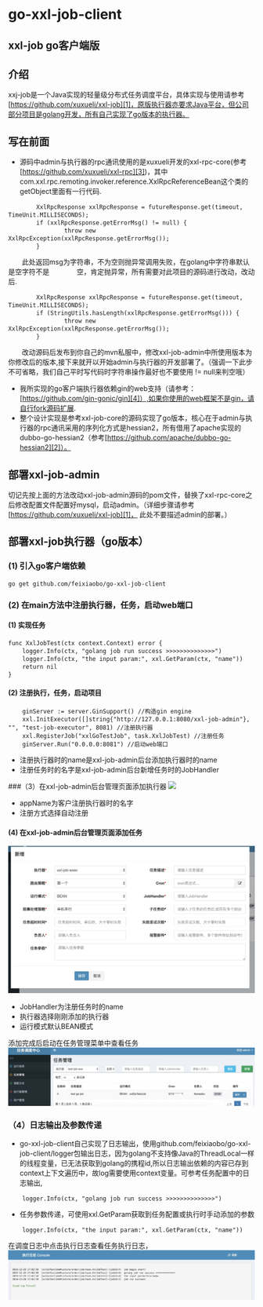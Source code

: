# go-xxl-job-client
## xxl-job go客户端版
## 介绍
xxj-job是一个Java实现的轻量级分布式任务调度平台，具体实现与使用请参考[https://github.com/xuxueli/xxl-job][1]，原版执行器亦要求Java平台，但公司部分项目是golang开发，所有自己实现了go版本的执行器。
## 写在前面
* 源码中admin与执行器的rpc通讯使用的是xuxueli开发的xxl-rpc-core(参考[https://github.com/xuxueli/xxl-rpc][3])，其中com.xxl.rpc.remoting.invoker.reference.XxlRpcReferenceBean这个类的getObject里面有一行代码. 

```
		XxlRpcResponse xxlRpcResponse = futureResponse.get(timeout, TimeUnit.MILLISECONDS);
		if (xxlRpcResponse.getErrorMsg() != null) {
				throw new XxlRpcException(xxlRpcResponse.getErrorMsg());
		}
```
&emsp;&emsp;此处返回msg为字符串，不为空则抛异常调用失败，在golang中字符串默认是空字符不是&emsp;&emsp;&emsp;&emsp;空，肯定抛异常，所有需要对此项目的源码进行改动，改动后.  

```
		XxlRpcResponse xxlRpcResponse = futureResponse.get(timeout, TimeUnit.MILLISECONDS);
		if (StringUtils.hasLength(xxlRpcResponse.getErrorMsg())) {
				throw new XxlRpcException(xxlRpcResponse.getErrorMsg());
		}
```
&emsp;&emsp;改动源码后发布到你自己的mvn私服中，修改xxl-job-admin中所使用版本为你修改后的版本,接下来就开以开始admin与执行器的开发部署了。（强调一下此步不可省略，我们自己平时写代码时字符串操作最好也不要使用 != null来判空哦）

* 我所实现的go客户端执行器依赖gin的web支持（请参考：[https://github.com/gin-gonic/gin][4]）,如果你使用的web框架不是gin，请自行fork源码扩展.
* 整个设计实现是参考xxl-job-core的源码实现了go版本，核心在于admin与执行器的rpc通讯采用的序列化方式是hessian2，所有借用了apache实现的dubbo-go-hessian2（参考[https://github.com/apache/dubbo-go-hessian2][2]）。
## 部署xxl-job-admin
切记先按上面的方法改动xxl-job-admin源码的pom文件，替换了xxl-rpc-core之后修改配置文件配置好mysql，启动admin。（详细步骤请参考[https://github.com/xuxueli/xxl-job][1]， 此处不要描述admin的部署。）

## 部署xxl-job执行器（go版本）
### (1) 引入go客户端依赖
```
go get github.com/feixiaobo/go-xxl-job-client
```
### (2) 在main方法中注册执行器，任务，启动web端口
#### (1) 实现任务
```
func XxlJobTest(ctx context.Context) error {
	logger.Info(ctx, "golang job run success >>>>>>>>>>>>>>")
	logger.Info(ctx, "the input param:", xxl.GetParam(ctx, "name"))
	return nil
}
```
#### (2) 注册执行，任务，启动项目
```
	ginServer := server.GinSupport() //构造gin engine
	xxl.InitExecutor([]string{"http://127.0.0.1:8080/xxl-job-admin"}, "", "test-job-executor", 8081) //注册执行器
	xxl.RegisterJob("xxlGoTestJob", task.XxlJobTest) //注册任务
	ginServer.Run("0.0.0.0:8081") //启动web端口
```
* 注册执行器时的name是xxl-job-admin后台添加执行器时的name
* 注册任务时的名字是xxl-job-admin后台新增任务时的JobHandler

###（3）在xxl-job-admin后台管理页面添加执行器
![](/Users/feixiaobo/Desktop/1577631644200.jpg)

* appName为客户注册执行器时的名字
* 注册方式选择自动注册
#### (4) 在xxl-job-admin后台管理页面添加任务
![](https://github.com/feixiaobo/images/blob/master/1577631684132.jpg)
* JobHandler为注册任务时的name
* 执行器选择刚刚添加的执行器
* 运行模式默认BEAN模式

添加完成后启动在任务管理菜单中查看任务
![](https://github.com/feixiaobo/images/blob/master/1577632360005.jpg)

### （4）日志输出及参数传递
* go-xxl-job-client自己实现了日志输出，使用github.com/feixiaobo/go-xxl-job-client/logger包输出日志，因为golang不支持像Java的ThreadLocal一样的线程变量，已无法获取到golang的携程id,所以日志输出依赖的内容已存到context上下文遍历中，故log需要使用context变量。可参考任务配置中的日志输出,  
```
	logger.Info(ctx, "golang job run success >>>>>>>>>>>>>>")
```

* 任务参数传递，可使用xxl.GetParam获取到任务配置或执行时手动添加的参数
```
	logger.Info(ctx, "the input param:", xxl.GetParam(ctx, "name"))
```
在调度日志中点击执行日志查看任务执行日志，
![](https://github.com/feixiaobo/images/blob/master/1577632464114.jpg)

[1]: https://github.com/xuxueli/xxl-job	
[2]: https://github.com/apache/dubbo-go-hessian2
[3]: https://github.com/xuxueli/xxl-rpc
[4]: https://github.com/gin-gonic/gin
